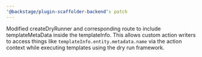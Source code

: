 ```yaml
---
'@backstage/plugin-scaffolder-backend': patch
---
```


Modified createDryRunner and corresponding route to include templateMetaData inside the templateInfo. This allows custom action writers to access things like `templateInfo.entity.metadata.name` via the action context while executing templates using the dry run framework.
